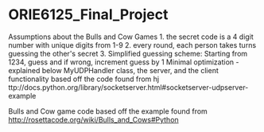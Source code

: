 # ORIE6125_Final_Project
Assumptions about the Bulls and Cow Games
	1. the secret code is a 4 digit number with unique digits from 1-9
	2. every round, each person takes turns guessing the other's secret
	3. Simplified guessing scheme:
			Starting from 1234, guess and if wrong, increment guess by 1
			Minimal optimization - explained below
MyUDPHandler class, the server, and the client functionality based off
the code found from
hj ttp://docs.python.org/library/socketserver.html#socketserver-udpserver-example

Bulls and Cow game code based off the example found from
http://rosettacode.org/wiki/Bulls_and_Cows#Python
